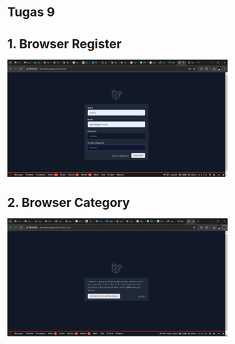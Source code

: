# Tugas 9

# 1. Browser Register
![Alt text](screenshoot/tugas10/Screenshot%202024-05-18%20155651.png)
# 2. Browser Category
![Alt text](screenshoot/tugas10/Screenshot%202024-05-18%20155520.png)